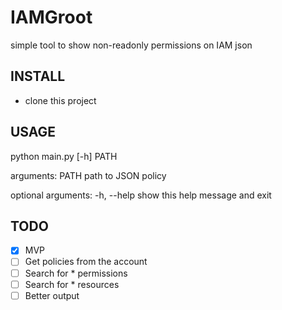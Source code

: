 # IAMGroot
simple tool to show non-readonly permissions on IAM json

## INSTALL
- clone this project

## USAGE

python main.py [-h] PATH

arguments:
  PATH        path to JSON policy

optional arguments:
  -h, --help  show this help message and exit

## TODO
- [X] MVP
- [ ] Get policies from the account
- [ ] Search for * permissions
- [ ] Search for * resources
- [ ] Better output 

